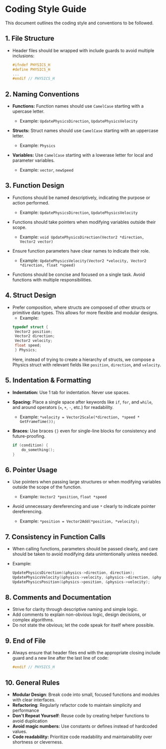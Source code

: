 
# Coding Style Guide

This document outlines the coding style and conventions to be followed.

## 1. **File Structure**

- Header files should be wrapped with include guards to avoid multiple inclusions:
  ```c
  #ifndef PHYSICS_H
  #define PHYSICS_H
  ...
  #endif // PHYSICS_H
  ```

## 2. **Naming Conventions**

- **Functions:** Function names should use `CamelCase` starting with a upercase letter.
  - Example: `UpdatePhysicsDirection`, `UpdatePhysicsVelocity`

- **Structs:** Struct names should use `CamelCase` starting with an uppercase letter.
  - Example: `Physics`

- **Variables:** Use `CamelCase` starting with a lowerase letter for local and parameter variables.
  - Example: `vector`, `newSpeed`

## 3. **Function Design**

- Functions should be named descriptively, indicating the purpose or action performed.
  - Example: `UpdatePhysicsDirection`, `UpdatePhysicsVelocity`

- Functions should take pointers when modifying variables outside their scope.
  - Example: `void UpdatePhysicsDirection(Vector2 *direction, Vector2 vector)`

- Ensure function parameters have clear names to indicate their role.
  - Example: `UpdatePhysicsVelocity(Vector2 *velocity, Vector2 *direction, float *speed)`

- Functions should be concise and focused on a single task. Avoid functions with multiple responsibilities.

## 4. **Struct Design**

 - Prefer composition, where structs are composed of other structs or primitive data types. This allows for more flexible and modular designs.
   - Example:
   ```c
   typedef struct {
    Vector2 position;
    Vector2 direction;
    Vector2 velocity;
    float speed;
    } Physics;
   ``` 
   Here, instead of trying to create a hierarchy of structs, we compose a Physics struct with relevant fields like `position`, `direction`, and `velocity`.

## 5. **Indentation & Formatting**

- **Indentation:** Use 1 tab for indentation. Never use spaces.
  
- **Spacing:** Place a single space after keywords like `if`, `for`, and `while`, and around operators (`=`, `+`, `-`, etc.) for readability.
  - Example: `*velocity = Vector2Scale(*direction, *speed * GetFrameTime());`

- **Braces:** Use braces `{}` even for single-line blocks for consistency and future-proofing. 
  ```c
  if (condition) {
      do_something();
  }
  ```

## 6. **Pointer Usage**

- Use pointers when passing large structures or when modifying variables outside the scope of the function. 
  - Example: `Vector2 *position`, `float *speed`

- Avoid unnecessary dereferencing and use `*` clearly to indicate pointer dereferencing.
  - Example: `*position = Vector2Add(*position, *velocity);`

## 7. **Consistency in Function Calls**

- When calling functions, parameters should be passed clearly, and care should be taken to avoid modifying data unintentionally unless needed.

- Example:
  ```c
  UpdatePhysicsDirection(&physics->direction, direction);
  UpdatePhysicsVelocity(&physics->velocity, &physics->direction, &physics->speed);
  UpdatePhysicsPosition(&physics->position, &physics->velocity);
  ```

## 8. **Comments and Documentation**

- Strive for clarity through descriptive naming and simple logic.
- Add comments to explain non-obvious logic, design decisions, or complex algorithms.
- Do not state the obvious; let the code speak for itself where possible.

## 9. **End of File**

- Always ensure that header files end with the appropriate closing include guard and a new line after the last line of code:
  ```c
  #endif // PHYSICS_H

  ```

## 10. **General Rules**

- **Modular Design**:  Break code into small, focused functions and modules with clear interfaces.
- **Refactoring**: Regularly refactor code to maintain simplicity and performance
- **Don't Repeat Yourself**: Reuse code by creating helper functions to avoid duplication
- **Avoid magic numbers:** Use constants or defines instead of hardcoded values.
- **Code readability:** Prioritize code readability and maintainability over shortness or cleverness.